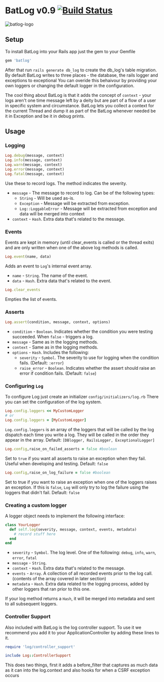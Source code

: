 # BatLog v0.9 [![Build Status](https://secure.travis-ci.org/TheGiftsProject/batlog.png)](http://travis-ci.org/TheGiftsProject/batlog)
![batlog-logo](https://dl.dropbox.com/u/7525692/batlog-withtext.png "BatLog")

## Setup
To install BatLog into your Rails app just the gem to your Gemfile
```ruby
gem 'batlog'
```
After that run `rails generate db_log` to create the db_log's table migration.
By default BatLog writes to three places - the database, the rails logger and exceptions to exceptional
You can overide this behaivour by providing your own loggers or changing the default logger in the configuration.

The cool thing about BatLog is that it adds the concept of `context` - your logs aren't one time message left by a deity but
 are part of a flow of a user in specific system and circumstance. BatLog lets you collect a context for the current Thread
 and dump it as part of the BatLog whenever needed be it in Exception and be it in debug prints.

## Usage
### Logging
```ruby
Log.debug(message, context)
Log.info(message, context)
Log.warn(message, context)
Log.error(message, context)
Log.fatal(message, context)
```
Use these to record logs. The method indicates the severity.
* `message` - The message to record to log. Can be of the following types:
  * `String` - Will be used as-is.
  * `Exception` - Message will be extracted from exception.
  * `Log::LoggableError` - Message will be extracted from exception and data will be merged into context
* `context` - `Hash`. Extra data that's related to the message.

### Events
Events are kept in memory (until clear_events is called or the thread exits) and 
are only written when one of the above log methods is called.

```ruby
Log.event(name, data)
```
Adds an event to `Log`'s internal event array.
* `name` - `String`. The name of the event.
* `data` - `Hash`. Extra data that's related to the event.

```ruby
Log.clear_events
```
Empties the list of events.

### Asserts
```ruby
Log.assert(condition, message, context, options)
```
* `condition` - `Boolean`. Indicates whether the condition you were testing succeeded. When `false` - triggers a log.
* `message` - Same as in the logging methods.
* `context` - Same as in the logging methods.
* `options` - `Hash`. Includes the following:
  * `severity` - `Symbol`. The severity to use for logging when the condition fails. (Default: `:error`)
  * `raise_error` - `Boolean`. Indicates whether the assert should raise an error if condition fails. (Default: `false`)

### Configuring `Log`
To configure Log just create an initializer `config/initializers/log.rb`
There you can set the configuration of the log system.
```ruby
Log.config.loggers << MyCustomLogger
# or
Log.config.loggers = [MyCustomLogger]
```
`Log.config.loggers` is an array of the loggers that will be called by the log dispatch each time you write a log.
They will be called in the order they appear in the array.
Default: `[DBlogger, RailsLogger, ExceptionalLogger]`

```ruby
Log.config,raise_on_failed_asserts = false #boolean
```
Set to `true` if you want all asserts to raise an exception when they fail. Useful
when developing and testing.
Default: `false`

```ruby
Log.config,raise_on_log_failure = false #boolean
```
Set to true if you want to raise an exception when one of the loggers raises an
exception.
If this is `false`, `Log` will only try to log the failure using the loggers that
didn't fail.
Default: `false`

### Creating a custom logger
A logger object needs to implement the following interface:
```ruby
class YourLogger
  def self.log(severity, message, context, events, metadata)
    # record stuff here
  end
end
```

* `severity` - `Symbol`. The log level. One of the following: `debug`, `info`, `warn`, `error`, `fatal`
* `message` - `String`.
* `context` - `Hash`. Extra data that's related to the message.
* `events` - `Array`. A collection of all recorded events prior to the log call. (contents of the array covered in later section)
* `metadata` - `Hash`. Extra data related to the logging process, added by other loggers that ran prior to this one.

If your log method returns a `Hash`, it will be merged into metadata and sent to
all subsequent loggers.


### Controller Support
Also included with BatLog is the log controller support. To use it we recommend you add it to your ApplicationController
by adding these lines to it.
```ruby
require 'log/controller_support'

include Log::ControllerSupport
```
This does two things, first it adds a before_filter that captures as much data as it can into the log.context and also hooks for when a CSRF exception occurs